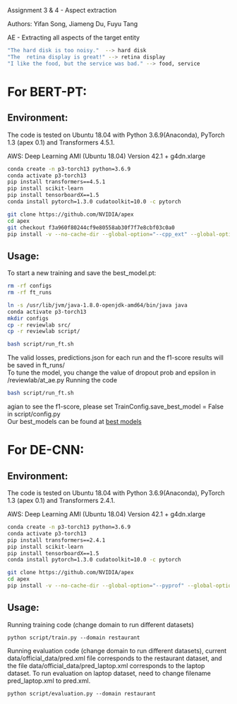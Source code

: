 Assignment 3 & 4 - Aspect extraction

Authors: Yifan Song, Jiameng Du, Fuyu Tang

AE - Extracting all aspects of the target entity
```bash
"The hard disk is too noisy."  --> hard disk
"The  retina display is great!" --> retina display
"I like the food, but the service was bad." --> food, service
 ```


# For BERT-PT:

## Environment:

The code is tested on Ubuntu 18.04 with Python 3.6.9(Anaconda), PyTorch 1.3 (apex 0.1) and Transformers 4.5.1.

AWS: Deep Learning AMI (Ubuntu 18.04) Version 42.1 + g4dn.xlarge
```bash
conda create -n p3-torch13 python=3.6.9
conda activate p3-torch13
pip install transformers==4.5.1
pip install scikit-learn
pip install tensorboardX==1.5
conda install pytorch=1.3.0 cudatoolkit=10.0 -c pytorch

git clone https://github.com/NVIDIA/apex
cd apex
git checkout f3a960f80244cf9e80558ab30f7f7e8cbf03c0a0
pip install -v --no-cache-dir --global-option="--cpp_ext" --global-option="--cuda_ext" ./
```
## Usage:
To start a new training and save the best_model.pt:  
```bash
rm -rf configs
rm -rf ft_runs
```
```bash
ln -s /usr/lib/jvm/java-1.8.0-openjdk-amd64/bin/java java
conda activate p3-torch13
mkdir configs
cp -r reviewlab src/
cp -r reviewlab script/

bash script/run_ft.sh 
```
The valid losses, predictions.json for each run and the f1-score results will be saved in ft_runs/  
To tune the model, you change the value of dropout prob and epsilon in /reviewlab/at_ae.py
Running the code 
```bash
bash script/run_ft.sh
```
agian to see the f1-score, please set TrainConfig.save_best_model = False in script/config.py  
Our best_models can be found at [best models](https://drive.google.com/drive/folders/1gdFyDsIn7nzRoMScmNLMkagq4nJI51qd?usp=sharing)

# For DE-CNN:

## Environment:

The code is tested on Ubuntu 18.04 with Python 3.6.9(Anaconda), PyTorch 1.3 (apex 0.1) and Transformers 2.4.1.

AWS: Deep Learning AMI (Ubuntu 18.04) Version 42.1 + g4dn.xlarge
```bash
conda create -n p3-torch13 python=3.6.9
conda activate p3-torch13
pip install transformers==2.4.1
pip install scikit-learn
pip install tensorboardX==1.5
conda install pytorch=1.3.0 cudatoolkit=10.0 -c pytorch

git clone https://github.com/NVIDIA/apex
cd apex
pip install -v --no-cache-dir --global-option="--pyprof" --global-option="--cpp_ext" --global-option="--cuda_ext" ./
```

## Usage:
Running training code (change domain to run different datasets)
```
python script/train.py --domain restaurant
```
Running evaluation code (change domain to run different datasets), current data/official_data/pred.xml file corresponds to the restaurant dataset, and the file data/official_data/pred_laptop.xml corresponds to the laptop dataset. To run evaluation on laptop dataset, need to change filename pred_laptop.xml to pred.xml.
```
python script/evaluation.py --domain restaurant
```
